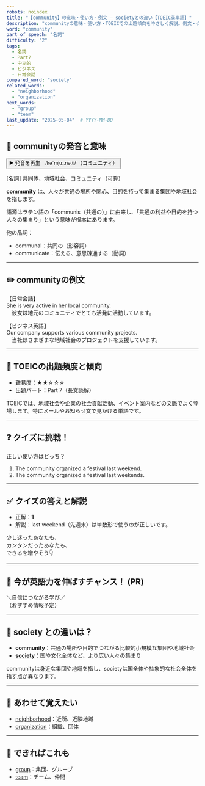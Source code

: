 ```yaml
---
robots: noindex
title: "【community】の意味・使い方・例文 ― societyとの違い【TOEIC英単語】"
description: "communityの意味・使い方・TOEICでの出題傾向をやさしく解説。例文・クイズ付きでsocietyとの違いもわかりやすく学べます。"
word: "community"
part_of_speech: "名詞"
difficulty: "2"
tags:
  - 名詞
  - Part7
  - 中立的
  - ビジネス
  - 日常会話
compared_word: "society"
related_words:
  - "neighborhood"
  - "organization"
next_words:
  - "group"
  - "team"
last_update: "2025-05-04"  # YYYY-MM-DD
---
```


## 🔰 communityの発音と意味

<button class="play-audio" onclick="playTTS('community')">
  <span class="play-audio-main">
    ▶️ 発音を再生　/kəˈmjuː.nə.ti/
  </span>
  <span class="play-audio-sub">
    （コミュニティ）
  </span>
</button>

[名詞] 共同体、地域社会、コミュニティ（可算）

**community** は、人々が共通の場所や関心、目的を持って集まる集団や地域社会を指します。

語源はラテン語の「communis（共通の）」に由来し、「共通の利益や目的を持つ人々の集まり」という意味が根本にあります。

他の品詞：  
- communal：共同の（形容詞）
- communicate：伝える、意思疎通する（動詞）

---

## ✏️ communityの例文

【日常会話】  
She is very active in her local community.  
　彼女は地元のコミュニティでとても活発に活動しています。

【ビジネス英語】  
Our company supports various community projects.  
　当社はさまざまな地域社会のプロジェクトを支援しています。

---

## 🎯 TOEICの出題頻度と傾向

- 難易度：★★☆☆☆
- 出題パート：Part 7（長文読解）

TOEICでは、地域社会や企業の社会貢献活動、イベント案内などの文脈でよく登場します。特にメールやお知らせ文で見かける単語です。

---

## ❓ クイズに挑戦！

正しい使い方はどっち？

1. The community organized a festival last weekend.  
2. The community organized a festival last weekends.

---

## ✅ クイズの答えと解説

- 正解：**1**
- 解説：last weekend（先週末）は単数形で使うのが正しいです。

少し迷ったあなたも、  
カンタンだったあなたも、  
できるを増やそう👇️

---

## 🚀 今が英語力を伸ばすチャンス！ (PR)

<div class="info-center">
＼自信につながる学び／<br>  
（おすすめ情報予定）
</div>

---

## 🤔  society との違いは？

- **community**：共通の場所や目的でつながる比較的小規模な集団や地域社会
- **[society](/word/society/)**：国や文化全体など、より広い人々の集まり

communityは身近な集団や地域を指し、societyは国全体や抽象的な社会全体を指す点が異なります。

---

## 🧩 あわせて覚えたい

- [neighborhood](/word/neighborhood/)：近所、近隣地域
- [organization](/word/organization/)：組織、団体

---

## 📖 できればこれも

- [group](/word/group/)：集団、グループ
- [team](/word/team/)：チーム、仲間

<!-- cvid: aid24_bid18 -->
